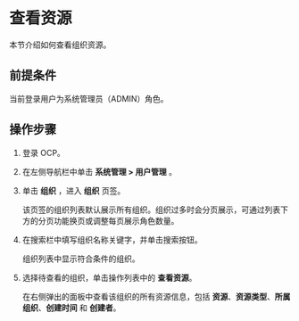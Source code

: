 # 查看资源

本节介绍如何查看组织资源。

## 前提条件

当前登录用户为系统管理员（ADMIN）角色。

## 操作步骤

1. 登录 OCP。

2. 在左侧导航栏中单击 **系统管理 > 用户管理** 。

3. 单击 **组织** ，进入 **组织** 页签。

   该页签的组织列表默认展示所有组织。组织过多时会分页展示，可通过列表下方的分页功能换页或调整每页展示角色数量。

4. 在搜索栏中填写组织名称关键字，并单击搜索按钮。

   组织列表中显示符合条件的组织。

5. 选择待查看的组织，单击操作列表中的 **查看资源**。

   在右侧弹出的面板中查看该组织的所有资源信息，包括 **资源**、**资源类型**、**所属组织**、**创建时间** 和 **创建者**。

